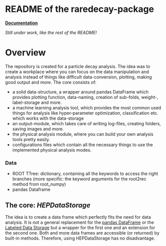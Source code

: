 # README of the raredecay-package #


[**Documentation**](http://mayou36.bitbucket.org/index.html)

*Still under work, like the rest of the README!*




# Overview #
 The repository is created for a particle decay analysis. The idea was to create a workplace where you can focus on the data manipulation and analysis instead of things like difficult data-conversion, plotting, making good output and more. The core consists of:

- a solid data-structure, a wrapper around pandas DataFrame which provides plotting function, data-naming, creation of sub-folds, weight-, label-storage and more.  
- a machine learning analysis tool, which provides the most common used things for analysis like hyper-parameter optimization, classification etc. which works with the data-storage  
- an output-module, which takes care of writing log-files, creating folders, saving images and more.  
- the physical analysis module, where you can build your own analysis tools pretty easily.  
- configurations files which contain all the necessary things to use the implemented physical analysis modes.
  
### Data ###

- ROOT TTree: dictionary, containing all the keywords to access the right branches (more specific: the keyword arguments for the root2rec method from root_numpy)
- pandas Dataframe

## The core: _HEPDataStorage_ ##
 The idea is to create a data frame which perfectly fits the need for data analysis. It is not a general replacement for the [pandas DataFrame][pandas.DataFrame] or the [Labeled Data Storage][LabeledDataStorage] but a wrapper for the first one and an extension for the second one. Both and more data frames are accessible (or returned) by built-in methods. Therefore, using HEPDataStorage has no disadvantage.

[pandas.DataFrame]: http://pandas.pydata.org/pandas-docs/stable/generated/pandas.DataFrame.html
[LabeledDataStorage]: http://yandex.github.io/rep/data.html#module-rep.data.storage
[numpy.array]: http://docs.scipy.org/doc/numpy-1.10.1/user/basics.rec.html
[rootTree]: https://root.cern.ch/doc/v606/classTTree.html